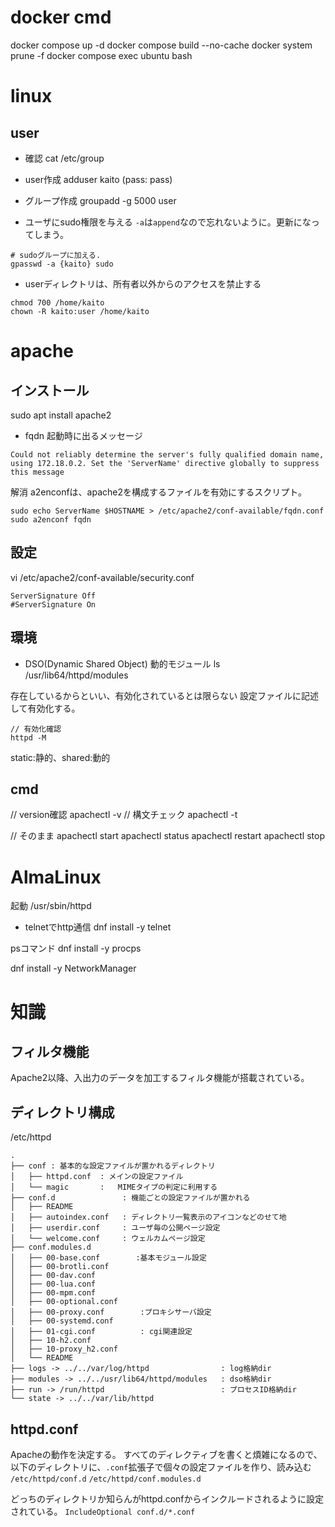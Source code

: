 # docker cmd
docker compose up -d
docker compose build --no-cache
docker system prune -f
docker compose exec ubuntu bash

# linux
## user
- 確認
cat /etc/group

- user作成
adduser kaito
(pass: pass)

- グループ作成
groupadd -g 5000 user


- ユーザにsudo権限を与える
`-a`は`append`なので忘れないように。更新になってしまう。
```
# sudoグループに加える.
gpasswd -a {kaito} sudo

```

- userディレクトリは、所有者以外からのアクセスを禁止する
```
chmod 700 /home/kaito
chown -R kaito:user /home/kaito
```

# apache
##  インストール
sudo apt install apache2

- fqdn
起動時に出るメッセージ
```
Could not reliably determine the server's fully qualified domain name, using 172.18.0.2. Set the 'ServerName' directive globally to suppress this message
```

解消
a2enconfは、apache2を構成するファイルを有効にするスクリプト。
```
sudo echo ServerName $HOSTNAME > /etc/apache2/conf-available/fqdn.conf
sudo a2enconf fqdn
```

## 設定

vi /etc/apache2/conf-available/security.conf
```
ServerSignature Off
#ServerSignature On
```

## 環境
- DSO(Dynamic Shared Object)
動的モジュール
ls /usr/lib64/httpd/modules

存在しているからといい、有効化されているとは限らない
設定ファイルに記述して有効化する。
```
// 有効化確認
httpd -M
```
static:静的、shared:動的

## cmd
// version確認
apachectl -v
// 構文チェック
apachectl -t

// そのまま
apachectl start
apachectl status
apachectl restart
apachectl stop

# AlmaLinux
起動
 /usr/sbin/httpd

 - telnetでhttp通信
  dnf install -y telnet

psコマンド
dnf install -y procps

dnf install -y NetworkManager


# 知識
## フィルタ機能
Apache2以降、入出力のデータを加工するフィルタ機能が搭載されている。


## ディレクトリ構成
/etc/httpd
```
.
├── conf : 基本的な設定ファイルが置かれるディレクトリ
│   ├── httpd.conf  : メインの設定ファイル
│   └── magic       :   MIMEタイプの判定に利用する
├── conf.d               : 機能ごとの設定ファイルが置かれる
│   ├── README
│   ├── autoindex.conf   : ディレクトリ一覧表示のアイコンなどのせて地
│   ├── userdir.conf     : ユーザ毎の公開ページ設定
│   └── welcome.conf     : ウェルカムページ設定
├── conf.modules.d
│   ├── 00-base.conf        :基本モジュール設定
│   ├── 00-brotli.conf
│   ├── 00-dav.conf
│   ├── 00-lua.conf
│   ├── 00-mpm.conf
│   ├── 00-optional.conf
│   ├── 00-proxy.conf        :プロキシサーバ設定
│   ├── 00-systemd.conf
│   ├── 01-cgi.conf          : cgi関連設定
│   ├── 10-h2.conf
│   ├── 10-proxy_h2.conf 
│   └── README
├── logs -> ../../var/log/httpd                : log格納dir
├── modules -> ../../usr/lib64/httpd/modules   : dso格納dir
├── run -> /run/httpd                          : プロセスID格納dir
└── state -> ../../var/lib/httpd
```

## httpd.conf
Apacheの動作を決定する。
すべてのディレクティブを書くと煩雑になるので、
以下のディレクトリに、`.conf`拡張子で個々の設定ファイルを作り、読み込む
`/etc/httpd/conf.d` 
`/etc/httpd/conf.modules.d`

どっちのディレクトリか知らんがhttpd.confからインクルードされるように設定されている。
`IncludeOptional conf.d/*.conf`